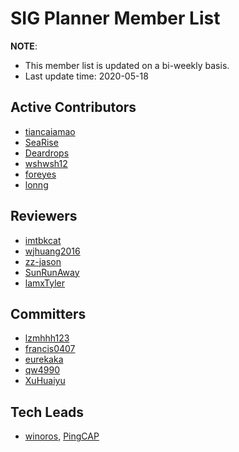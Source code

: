 # SIG Planner Member List

**NOTE**:

* This member list is updated on a bi-weekly basis.
* Last update time: 2020-05-18

## Active Contributors

- [tiancaiamao](https://github.com/tiancaiamao)
- [SeaRise](https://github.com/SeaRise)
- [Deardrops](https://github.com/Deardrops)
- [wshwsh12](https://github.com/wshwsh12)
- [foreyes](https://github.com/foreyes)
- [lonng](https://github.com/lonng)

## Reviewers

- [imtbkcat](https://github.com/imtbkcat)
- [wjhuang2016](https://github.com/wjhuang2016)
- [zz-jason](https://github.com/zz-jason)
- [SunRunAway](https://github.com/SunRunAway)
- [lamxTyler](https://github.com/lamxTyler)

## Committers

- [lzmhhh123](https://github.com/lzmhhh123)
- [francis0407](https://github.com/francis0407)
- [eurekaka](https://github.com/eurekaka)
- [qw4990](https://github.com/qw4990)
- [XuHuaiyu](https://github.com/XuHuaiyu)

## Tech Leads

* [winoros](https://github.com/winoros), [PingCAP](https://pingcap.com/en/)
